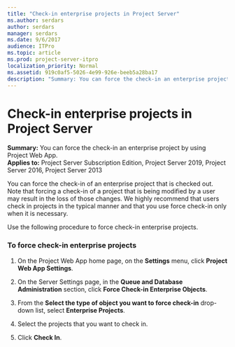 ```yaml
---
title: "Check-in enterprise projects in Project Server"
ms.author: serdars
author: serdars
manager: serdars
ms.date: 9/6/2017
audience: ITPro
ms.topic: article
ms.prod: project-server-itpro
localization_priority: Normal
ms.assetid: 919c0af5-5026-4e99-926e-beeb5a28ba17
description: "Summary: You can force the check-in an enterprise project by using Project Web App."
---
```


# Check-in enterprise projects in Project Server
 
 **Summary:** You can force the check-in an enterprise project by using Project Web App.<br/>
**Applies to:** Project Server Subscription Edition, Project Server 2019, Project Server 2016, Project Server 2013
  
You can force the check-in of an enterprise project that is checked out. Note that forcing a check-in of a project that is being modified by a user may result in the loss of those changes. We highly recommend that users check in projects in the typical manner and that you use force check-in only when it is necessary.
  
Use the following procedure to force check-in enterprise projects.
  
### To force check-in enterprise projects

1. On the Project Web App home page, on the **Settings** menu, click **Project Web App Settings**.
    
2. On the Server Settings page, in the **Queue and Database Administration** section, click **Force Check-in Enterprise Objects**.
    
3. From the **Select the type of object you want to force check-in** drop-down list, select **Enterprise Projects**.
    
4. Select the projects that you want to check in.
    
5. Click **Check In**.
    

